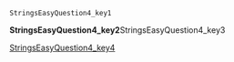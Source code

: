 ```ngMeta
StringsEasyQuestion4_key1
```
**StringsEasyQuestion4_key2**StringsEasyQuestion4_key3

[StringsEasyQuestion4_key4](https://www.hackerrank.com/domains/algorithms?filters%5Bstatus%5D%5B%5D=unsolved&filters%5Bsubdomains%5D%5B%5D=strings&badge_type=problem-solving)

